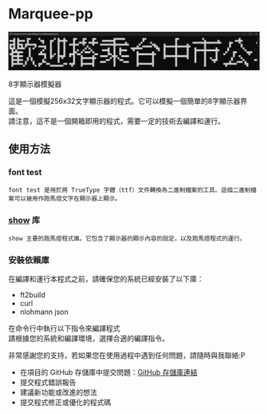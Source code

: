 # Marquee-pp
![image](https://github.com/creeper531100/Marquee-pp/blob/master/image/title.png)

8字顯示器模擬器  

這是一個模擬256x32文字顯示器的程式。它可以模擬一個簡單的8字顯示器界面。  
請注意，這不是一個開箱即用的程式，需要一定的技術去編譯和運行。  

## 使用方法
### font test  
```font test 是用於將 TrueType 字體（ttf）文件轉換為二進制檔案的工具。這個二進制檔案可以被用作跑馬燈文字在顯示器上顯示。```
  
### [show](https://github.com/creeper531100/Marquee-pp/blob/master/show/show.cpp) 库  
```show 主要的跑馬燈程式庫。它包含了顯示器的顯示內容的設定，以及跑馬燈程式的運行。```

### 安裝依賴庫  

在編譯和運行本程式之前，請確保您的系統已經安裝了以下庫：

- ft2build
- curl
- nlohmann json

在命令行中執行以下指令來編譯程式  
請根據您的系統和編譯環境，選擇合適的編譯指令。

非常感謝您的支持，若如果您在使用過程中遇到任何問題，請隨時與我聯絡:P    

- 在項目的 GitHub 存儲庫中提交問題：[GitHub 存儲庫連結](https://github.com/creeper531100/Marquee-pp/issues)
- 提交程式錯誤報告
- 建議新功能或改進的想法
- 提交程式修正或優化的程式碼





